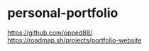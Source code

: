 # personal-portfolio

https://github.com/opped88/ <br>
https://roadmap.sh/projects/portfolio-website
